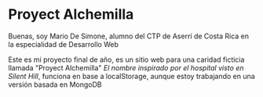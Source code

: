 # Proyect Alchemilla

Buenas, soy Mario De Simone, alumno del CTP de Aserrí de Costa Rica en la especialidad de Desarrollo Web

Este es mi proyecto final de año, es un sitio web para una caridad ficticia llamada "Proyect Alchemilla" *El nombre inspirado por el hospital visto en Silent Hill*, funciona en base a localStorage, aunque estoy trabajando en una versión basada en MongoDB

